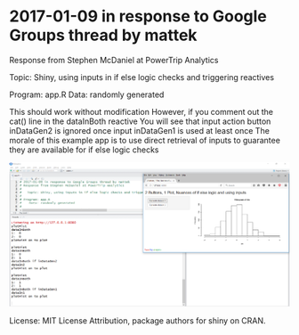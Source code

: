 # 2017-01-09 in response to Google Groups thread by mattek
Response from Stephen McDaniel at PowerTrip Analytics

Topic: Shiny, using inputs in if else logic checks and triggering reactives

Program: app.R 
   Data: randomly generated 

This should work without modification
However, if you comment out the cat() line in the dataInBoth reactive
You will see that input action button inDataGen2 is ignored once
   input inDataGen1 is used at least once
The morale of this example app is to use direct retrieval of inputs 
   to guarantee they are available for if else logic checks

![](images/reactives-used-if-else-logic-shiny.png)

License: MIT License
Attribution, package authors for shiny on CRAN.
